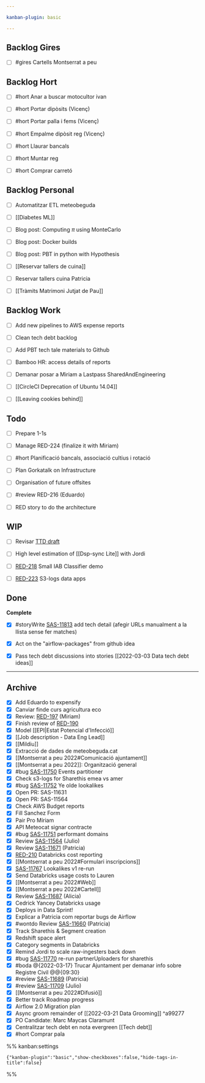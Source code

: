 ```yaml
---

kanban-plugin: basic

---
```


## Backlog Gires

- [ ] #gires Cartells Montserrat a peu


## Backlog Hort

- [ ] #hort Anar a buscar motocultor ivan
- [ ] #hort Portar dipòsits (Vicenç)
- [ ] #hort Portar palla i fems (Vicenç)
- [ ] #hort Empalme dipòsit reg (Vicenç)
- [ ] #hort Llaurar bancals
- [ ] #hort Muntar reg
- [ ] #hort Comprar carretó


## Backlog Personal

- [ ] Automatitzar ETL meteobeguda
- [ ] [[Diabetes ML]]
- [ ] Blog post: Computing $\pi$ using MonteCarlo
- [ ] Blog post: Docker builds
- [ ] Blog post: PBT in python with Hypothesis
- [ ] [[Reservar tallers de cuina]]
- [ ] Reservar tallers cuina Patricia
- [ ] [[Tràmits Matrimoni Jutjat de Pau]]


## Backlog Work

- [ ] Add new pipelines to AWS expense reports
- [ ] Clean tech debt backlog
- [ ] Add PBT tech tale materials to Github
- [ ] Bamboo HR: access details of reports
- [ ] Demanar posar a Miriam a Lastpass SharedAndEngineering
- [ ] [[CircleCI  Deprecation of Ubuntu 14.04]]
- [ ] [[Leaving cookies behind]]


## Todo

- [ ] Prepare 1-1s
- [ ] Manage RED-224 (finalize it with Miriam)
- [ ] #hort Planificació bancals, associació cultius i rotació
- [ ] Plan Gorkatalk on Infrastructure
- [ ] Organisation of future offsites
- [ ] #review RED-216 (Eduardo)
- [ ] RED story to do the architecture


## WIP

- [ ] Revisar [TTD draft](https://hybridtheory.atlassian.net/wiki/spaces/EN/pages/3347054599/2022-03+The+Trade+Desk+Integration+Analysis)
- [ ] High level estimation of  [[Dsp-sync Lite]] with Jordi
- [ ] [RED-218](https://hybridtheory.atlassian.net/browse/RED-218) Small IAB Classifier demo
- [ ] [RED-223](https://hybridtheory.atlassian.net/browse/RED-223) S3-logs data apps


## Done

**Complete**
- [x] #storyWrite [SAS-11813](https://hybridtheory.atlassian.net/browse/SAS-11813) add tech detail (afegir URLs manualment a la llista sense fer matches)
- [x] Act on the "airflow-packages" from github idea
- [x] Pass tech debt discussions into stories [[2022-03-03 Data tech debt ideas]]


***

## Archive

- [x] Add Eduardo to expensify
- [x] Canviar finde curs agricultura eco
- [x] Review: [RED-197](https://hybridtheory.atlassian.net/browse/RED-197) (Miriam)
- [x] Finish review of [RED-190](https://hybridtheory.atlassian.net/browse/RED-190)
- [x] Model [[EPI|Estat Potencial d'Infecció]]
- [x] [[Job description - Data Eng Lead]]
- [x] [[Mildiu]]
- [x] Extracció de dades de meteobeguda.cat
- [x] [[Montserrat a peu 2022#Comunicació ajuntament]]
- [x] [[Montserrat a peu 2022]]: Organització general
- [x] #bug [SAS-11750](https://hybridtheory.atlassian.net/browse/SAS-11750) Events partitioner
- [x] Check s3-logs for Sharethis emea vs amer
- [x] #bug [SAS-11752](https://hybridtheory.atlassian.net/browse/SAS-11752) Ye olde lookalikes
- [x] Open PR: SAS-11631
- [x] Open PR: SAS-11564
- [x] Check AWS Budget reports
- [x] Fill Sanchez Form
- [x] Pair Pro Míriam
- [x] API Meteocat signar contracte
- [x] #bug [SAS-11751](https://hybridtheory.atlassian.net/browse/SAS-11751) performant domains
- [x] Review [SAS-11564](https://hybridtheory.atlassian.net/browse/SAS-11564) (Julio)
- [x] Review [SAS-11671](https://hybridtheory.atlassian.net/browse/SAS-11671) (Patricia)
- [x] [RED-210](https://hybridtheory.atlassian.net/browse/RED-210) Databricks cost reporting
- [x] [[Montserrat a peu 2022#Formulari inscripcions]]
- [x] [SAS-11767](https://hybridtheory.atlassian.net/browse/SAS-11767) Lookalikes v1 re-run
- [x] Send Databricks usage costs to Lauren
- [x] [[Montserrat a peu 2022#Web]]
- [x] [[Montserrat a peu 2022#Cartell]]
- [x] Review [SAS-11687](https://hybridtheory.atlassian.net/browse/SAS-11687) (Alicia)
- [x] Cedrick Yancey Databricks usage
- [x] Deploys in Data Sprint!
- [x] Explicar a Patricia com reportar bugs de Airflow
- [x] #wontdo Review [SAS-11660](https://hybridtheory.atlassian.net/browse/SAS-11660) (Patricia)
- [x] Track Sharethis & Segment creation
- [x] Redshift space alert
- [x] Category segments in Databricks
- [x] Remind Jordi to scale raw-ingesters back down
- [x] #bug [SAS-11770](https://hybridtheory.atlassian.net/browse/SAS-11770) re-run partnerUploaders for sharethis
- [x] #boda @{2022-03-17} Trucar Ajuntament per demanar info sobre Registre Civil @@{09:30}
- [x] #review [SAS-11689](https://hybridtheory.atlassian.net/browse/SAS-11689) (Patricia)
- [x] #review [SAS-11709](https://hybridtheory.atlassian.net/browse/SAS-11709) (Julio)
- [x] [[Montserrat a peu 2022#Difusió]]
- [x] Better track Roadmap progress
- [x] Airflow 2.0 Migration plan
- [x] Async groom remainder of [[2022-03-21 Data Grooming]] ^a99277
- [x] PO Candidate: Marc Maycas Claramunt
- [x] Centralitzar tech debt en nota evergreen [[Tech debt]]
- [x] #hort Comprar pala

%% kanban:settings
```
{"kanban-plugin":"basic","show-checkboxes":false,"hide-tags-in-title":false}
```
%%